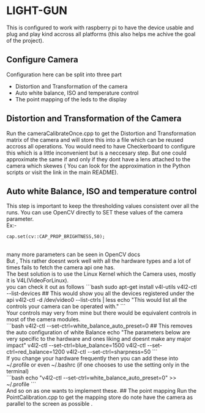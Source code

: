 # LIGHT-GUN
This is configured to work with raspberry pi to have the device usable and plug and play kind accross all platforms (this also helps me achive the goal of the project).

## Configure Camera
Configuration here can be split into three part
- Distortion and Transformation of the camera
- Auto white balance, ISO and temperature control
- The point mapping of the leds to the display
## Distortion and Transformation of the Camera
Run the cameraCalibrateOnce.cpp to get the Distortion and Transformation matrix of the camera and will store this into a file which can be reused accross all operations. You would need to have Checkerboard to configure this which is a little inconvenient but is a neccesary step. But one could approximate the same if and only if they dont have a lens attached to the camera which skewes ( You can look for the approximation in the Python scripts or visit the link in the main README).
## Auto white Balance, ISO and temperature control
This step is important to keep the thresholding values consistent over all the runs. You can use OpenCV directly to SET these values of the camera parameter.<br/>
Ex:- <br/>
```Cplusplus
cap.set(cv::CAP_PROP_BRIGHTNESS,50);
```
<br/>
many more parameters can be seen in OpenCV docs<br/>
But , This rather doesnt work well with all the hardware types and a lot of times fails to fetch the camera api one has.<br/>
The best solution is to use the Linux Kernel which the Camera uses, mostly it is V4L(VideoForLinux).<br/>
you can check it out as follows
```bash
sudo apt-get install v4l-utils
v4l2-ctl --list-devices  ## This would show you all the devices registered under the api
v4l2-ctl -d /dev/video0 --list-ctrls | less
echo "This would list all the controls your camera can be operated with."
```
<br/>
Your controls may very from mine but there would be equivalent controls in most of the camera modules.<br/>
```bash
v4l2-ctl --set-ctrl=white_balance_auto_preset=0 ## This removes the auto configuration of white Balance
echo "The parameters below are very specific to the hardware and ones liking and doesnt make any major impact"
v4l2-ctl --set-ctrl=blue_balance=1500
v4l2-ctl --set-ctrl=red_balance=1200
v4l2-ctl --set-ctrl=sharpness=50
```
<br/>
If you change your hardware frequently then you can add these into ~/.profile or even ~/.bashrc (if one chooses to use the setting only in the terminal)<br/>
```bash
echo "v4l2-ctl --set-ctrl=white_balance_auto_preset=0" >> ~/.profile
```
<br/> And so on as one wants to implement these.
## The point mapping
Run the PointCalibration.cpp to get the mapping store do note have the camera as parallel to the screen as possible .
